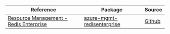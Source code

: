 | Reference | Package | Source |
|---|---|---|
|[Resource Management - Redis Enterprise](mgmt-redisenterprise-readme.md)|[azure-mgmt-redisenterprise](https://pypi.org/project/azure-mgmt-redisenterprise)|[Github](https://github.com/Azure/azure-sdk-for-python/blob/main/sdk/redisenterprise/azure-mgmt-redisenterprise)|
